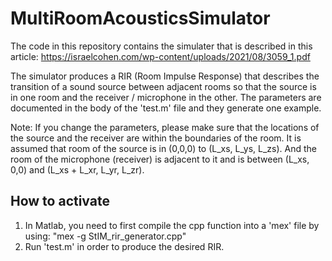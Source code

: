 # MultiRoomAcousticsSimulator

The code in this repository contains the simulater that is described in this article: https://israelcohen.com/wp-content/uploads/2021/08/3059_1.pdf

The simulator produces a RIR (Room Impulse Response) that describes the transition of a sound source between adjacent rooms so that the source is in one room and the receiver / microphone in the other.
The parameters are documented in the body of the 'test.m' file and they generate one example. 

Note: If you change the parameters, please make sure that the locations of the source and the receiver are within the boundaries of the room. 
It is assumed that room of the source is in (0,0,0) to (L_xs, L_ys, L_zs). 
And the room of the microphone (receiver) is adjacent to it and is between (L_xs, 0,0) and (L_xs + L_xr, L_yr, L_zr).

## How to activate
1. In Matlab, you need to first compile the cpp function into a 'mex' file by using: "mex -g StIM_rir_generator.cpp"
2. Run 'test.m' in order to produce the desired RIR.
